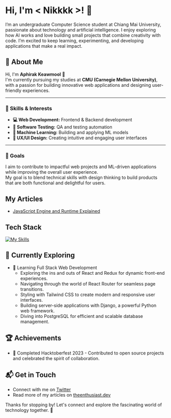 # Hi, I'm < Nikkkk >! 👋

I’m an undergraduate Computer Science student at Chiang Mai University, passionate about technology and artificial intelligence.
I enjoy exploring how AI works and love building small projects that combine creativity with code.
I’m excited to keep learning, experimenting, and developing applications that make a real impact.

<!--![nick07-'s Stats](https://github-readme-stats.vercel.app/api?username=nick0710&theme=vue-dark&show_icons=true&hide_border=true&count_private=true)-->


## 🚀 About Me

Hi, I'm **Aphirak Keawmool** 👋  
I'm currently pursuing my studies at **CMU (Carnegie Mellon University)**, with a passion for building innovative web applications and designing user-friendly experiences.

---

### 🔹 Skills & Interests

- **💻 Web Development:** Frontend & Backend development  
- **🧪 Software Testing:** QA and testing automation  
- **🤖 Machine Learning:** Building and applying ML models  
- **🎨 UX/UI Design:** Creating intuitive and engaging user interfaces  

---

### 🎯 Goals

I aim to contribute to impactful web projects and ML-driven applications while improving the overall user experience.  
My goal is to blend technical skills with design thinking to build products that are both functional and delightful for users.

## My Articles
- [JavaScript Engine and Runtime Explained](https://www.freecodecamp.org/news/javascript-engine-and-runtime-explained/)


## Tech Stack
[![My Skills](https://skillicons.dev/icons?i=js,html,css,wasm)](https://skillicons.dev)

## 🌱 Currently Exploring

- 🚀 Learning Full Stack Web Development
  - Exploring the ins and outs of React and Redux for dynamic front-end experiences.
  - Navigating through the world of React Router for seamless page transitions.
  - Styling with Tailwind CSS to create modern and responsive user interfaces.
  - Building server-side applications with Django, a powerful Python web framework.
  - Diving into PostgreSQL for efficient and scalable database management.

 ## 🏆 Achievements

- 🌟 Completed Hacktoberfest 2023 - Contributed to open source projects and celebrated the spirit of collaboration.


## 📬 Get in Touch

- Connect with me on [Twitter](https://twitter.com/introvertedbot)
- Read more of my articles on [theenthusiast.dev](https://theenthusiast.dev)

Thanks for stopping by! Let's connect and explore the fascinating world of technology together. 🚀



<!--

Here are some ideas to get you started:

- 🔭 I’m currently working on ...
- 🌱 I’m currently learning ...
- 👯 I’m looking to collaborate on ...
- 🤔 I’m looking for help with ...
- 💬 Ask me about ...
- 📫 How to reach me: ...
- 😄 Pronouns: ...
- ⚡ Fun fact: ...
-->
